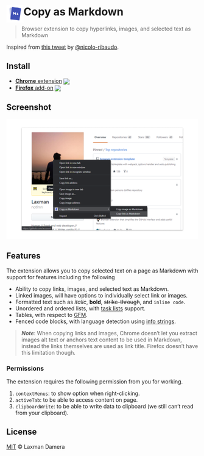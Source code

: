 # <img src="source/copy-as-markdown.png" width="45" align="left"> Copy as Markdown

> Browser extension to copy hyperlinks, images, and selected text as Markdown

Inspired from [this tweet](https://twitter.com/NicoloRibaudo/status/1143521181196345346) by [@nicolo-ribaudo](https://github.com/nicolo-ribaudo).


## Install

- [**Chrome** extension][link-cws] [<img valign="middle" src="https://img.shields.io/chrome-web-store/v/nlaionblcaejecbkcillglodmmfhjhfi.svg?label=%20">][link-cws]
- [**Firefox** add-on][link-amo] [<img valign="middle" src="https://img.shields.io/amo/v/cpy-as-md.svg?label=%20">][link-amo]


## Screenshot

![Copy as Markdown](media/screenshot-1280x800.png)


## Features

The extension allows you to copy selected text on a page as Markdown with support for features including the following

- Ability to copy links, images, and selected text as Markdown.
- Linked images, will have options to individually select link or images.
- Formatted text such as _italic_, **bold**, ~~strike-through~~, and `inline code`.
- Unordered and ordered lists, with [task lists](https://github.github.com/gfm/#task-list-items-extension-) support.
- Tables, with respect to [GFM](https://github.github.com/gfm/#tables-extension-).
- Fenced code blocks, with language detection using [info strings](https://github.github.com/gfm/#example-112).

> **_Note_**: When copying links and images, Chrome doesn’t let you extract images alt text or anchors text content to be used in Markdown, instead the links themselves are used as link title. Firefox doesn’t have this limitation though.


### Permissions

The extension requires the following permission from you for working.

1. `contextMenus`: to show option when right-clicking.
1. `activeTab`: to be able to access content on page.
1. `clipboardWrite`: to be able to write data to clipboard (we still can’t read from your clipboard).


## License

[MIT](license) &copy; Laxman Damera


[link-amo]: https://addons.mozilla.org/en-US/firefox/addon/cpy-as-md/
[link-cws]: https://chrome.google.com/webstore/detail/copy-as-markdown/nlaionblcaejecbkcillglodmmfhjhfi/
